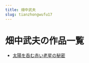 ```yaml
---
title: 畑中武夫
slug: tianzhongwufu17
---
```


# 畑中武夫の作品一覧

- [太陽を呑む赤い老星の秘密](taiyangwotunmuchiilaoxingnomimid0)

